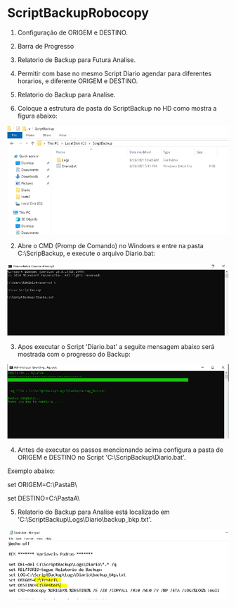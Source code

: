 # ScriptBackupRobocopy

1. Configuração de ORIGEM e DESTINO.
2. Barra de Progresso
3. Relatorio de Backup para Futura Analise.
4. Permitir com base no mesmo Script Diario agendar para diferentes horarios, e diferente ORIGEM e DESTINO.
5. Relatorio do Backup para Analise.

1. Coloque a estrutura de pasta do ScriptBackup no HD como mostra a figura abaixo:
 
![Screenshot](Screenshot01.PNG)

2. Abre o CMD (Promp de Comando) no Windows e entre na pasta C:\ScripBackup, e execute o arquivo Diario.bat:

![Screenshot](Screenshot02.PNG)

3. Apos executar o Script 'Diario.bat' a seguite mensagem abaixo será mostrada com o progresso do Backup:

![Screenshot](Screenshot03.PNG)

4. Antes de executar os passos mencionando acima configura a pasta de ORIGEM e DESTINO no Script 'C:\ScripBackup\Diario.bat'.

Exemplo abaixo:

set ORIGEM=C:\PastaB\

set DESTINO=C:\PastaA\

5. Relatorio do Backup para Analise está localizado em 'C:\ScriptBackup\Logs\Diario\backup_bkp.txt'.

![Screenshot](Screenshot04.PNG)



